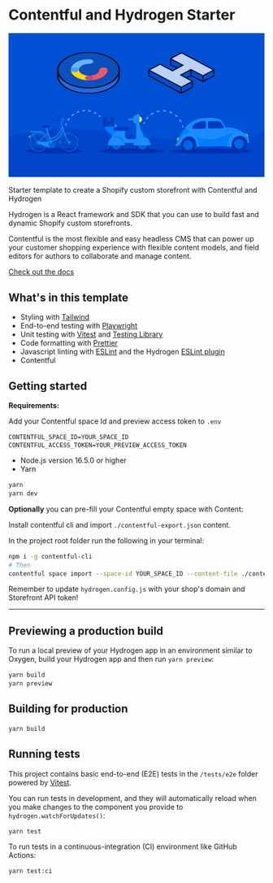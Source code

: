 # Contentful and Hydrogen Starter

![Hydrogen + Contentful Starter Template](./screenshot.png 'Starter Template for Hydrogen + Contentful')

Starter template to create a Shopify custom storefront with Contentful and Hydrogen

Hydrogen is a React framework and SDK that you can use to build fast and dynamic Shopify custom storefronts.

Contentful is the most flexible and easy headless CMS that can power up your customer shopping experience with flexible content models, and field editors for authors to collaborate and manage content.

[Check out the docs](https://shopify.dev/custom-storefronts/hydrogen)

## What's in this template

- Styling with [Tailwind](https://tailwindcss.com/)
- End-to-end testing with [Playwright](https://playwright.dev)
- Unit testing with [Vitest](https://vitest.dev) and [Testing Library](https://testing-library.com)
- Code formatting with [Prettier](https://prettier.io)
- Javascript linting with [ESLint](https://eslint.org) and the Hydrogen [ESLint plugin](https://github.com/Shopify/hydrogen/tree/main/packages/eslint-plugin)
- Contentful

## Getting started

**Requirements:**

Add your Contentful space Id and preview access token to `.env`

```
CONTENTFUL_SPACE_ID=YOUR_SPACE_ID
CONTENTFUL_ACCESS_TOKEN=YOUR_PREVIEW_ACCESS_TOKEN
```

- Node.js version 16.5.0 or higher
- Yarn

```bash
yarn
yarn dev
```

**Optionally** you can pre-fill your Contentful empty space with Content:

Install contentful cli and import `./contentful-export.json` content.

In the project root folder run the following in your terminal:

```bash
npm i -g contentful-cli
# Then
contentful space import --space-id YOUR_SPACE_ID --content-file ./contentful-export.json
```

Remember to update `hydrogen.config.js` with your shop's domain and Storefront API token!

---

## Previewing a production build

To run a local preview of your Hydrogen app in an environment similar to Oxygen, build your Hydrogen app and then run `yarn preview`:

```bash
yarn build
yarn preview
```

## Building for production

```bash
yarn build
```

## Running tests

This project contains basic end-to-end (E2E) tests in the `/tests/e2e` folder powered by [Vitest](https://vitest.dev).

You can run tests in development, and they will automatically reload when you make changes to the component you provide to `hydrogen.watchForUpdates()`:

```bash
yarn test
```

To run tests in a continuous-integration (CI) environment like GitHub Actions:

```bash
yarn test:ci
```
